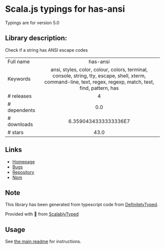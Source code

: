 
# Scala.js typings for has-ansi

Typings are for version 5.0

## Library description:
Check if a string has ANSI escape codes

|                    |                 |
| ------------------ | :-------------: |
| Full name          | has-ansi |
| Keywords           | ansi, styles, color, colour, colors, terminal, console, string, tty, escape, shell, xterm, command-line, text, regex, regexp, match, test, find, pattern, has |
| # releases         | 4 |
| # dependents       | 0.0 |
| # downloads        | 6.3590434333333336E7 |
| # stars            | 43.0 |

## Links
- [Homepage](https://github.com/chalk/has-ansi#readme)
- [Bugs](https://github.com/chalk/has-ansi/issues)
- [Repository](https://github.com/chalk/has-ansi)
- [Npm](https://www.npmjs.com/package/has-ansi)
    


## Note
This library has been generated from typescript code from [DefinitelyTyped](https://definitelytyped.org).

Provided with :purple_heart: from [ScalablyTyped](https://github.com/oyvindberg/ScalablyTyped)

## Usage
See [the main readme](../../readme.md) for instructions.


